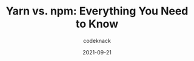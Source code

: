 ---
author: codeknack
date: 2021-09-21
publisher: sitepointdotcom
tags:
  - yarn
  - npm
target_url: https://www.sitepoint.com/yarn-vs-npm/
title: "Yarn vs. npm: Everything You Need to Know"
---